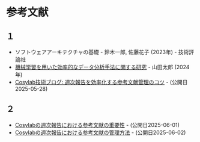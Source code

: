 # 参考文献

## １

- ソフトウェアアーキテクチャの基礎 - 鈴木一郎, 佐藤花子 (2023年) - 技術評論社
- [機械学習を用いた効率的なデータ分析手法に関する研究](https://doi.org/10.1234/abcdefg) - 山田太郎 (2024年)
- [Cosylab技術ブログ: 週次報告を効率化する参考文献管理のコツ](https://example.com/blog/cosylab/ref-management-tips) - (公開日2025-05-28)

## ２

- [Cosylabの週次報告における参考文献の重要性](https://example.com/cosylab/weekly-report/importance-of-references) - (公開日2025-06-01)
- [Cosylabの週次報告における参考文献の管理方法](https://example.com/cosylab/weekly-report/reference-management) - (公開日2025-06-02)

